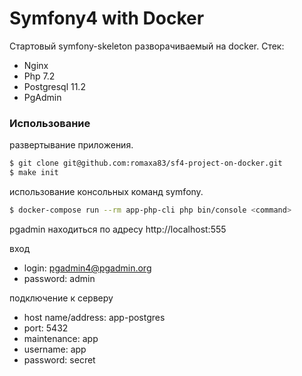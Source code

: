 # Symfony4 with Docker

Стартовый symfony-skeleton разворачиваемый на docker.
Стек:
  - Nginx
  - Php 7.2
  - Postgresql 11.2
  - PgAdmin
### Использование
развертывание приложения.

```sh
$ git clone git@github.com:romaxa83/sf4-project-on-docker.git
$ make init
```
использование консольных команд symfony.

```sh
$ docker-compose run --rm app-php-cli php bin/console <command>
```
pgadmin находиться по адресу http://localhost:555


вход
  - login: pgadmin4@pgadmin.org
  - password: admin


подключение к серверу
  - host name/address: app-postgres
  - port: 5432
  - maintenance: app
  - username: app
  - password: secret 
